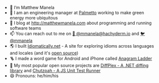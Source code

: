 - 🍕 I’m Matthew Manela
- 🌱 I am an engineering manager at [Palmetto](https://palmetto.com) working to make green energy more ubiquitous
- 📝 I blog at http://matthewmanela.com about programming and running software teams
- 📫 You can reach out to me on [🐘 @mmanela@hachyderm.io](https://hachyderm.io/web/@mmanela)  and  [🐦 @mmanela](http://twitter.com/mmanela)
- 🌎 I built [Idiomatically.net](https://idiomatically.net) - A site for exploring idioms across languages and locales (and it's [open source](https://github.com/mmanela/idiomatically))
- 🪜 I made a word game for Android and iPhone called [Anagram Ladder](https://matthewmanela.com/anagram-ladder/)
- 🎉 My most popular open source projects are [DiffPlex - A .NET diffing library](https://github.com/mmanela/diffplex) and [Chutzpah - A JS Unit Test Runner](https://github.com/mmanela/chutzpah)
- 😄 Pronouns: he/him/his
